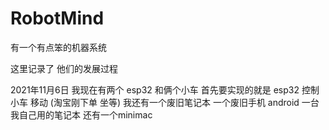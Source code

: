 # RobotMind
有一个有点笨的机器系统

这里记录了 他们的发展过程

2021年11月6日  我现在有两个 esp32 和俩个小车 首先要实现的就是 esp32 控制小车 移动 (淘宝刚下单 坐等) 我还有一个废旧笔记本 一个废旧手机 android  一台我自己用的笔记本 还有一个minimac
